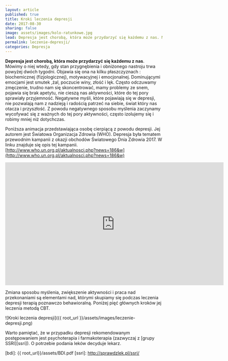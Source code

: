 ```yaml
---
layout: article
published: true
title: Kroki leczenia depresji
date: 2017-08-30
sharing: false
image: assets/images/kolo-ratunkowe.jpg
lead: Depresja jest chorobą, która może przydarzyć się każdemu z nas. Mówimy o niej wtedy, gdy stan przygnębienia i obniżonego nastroju trwa powyżej dwóch tygodni
permalink: leczenie-depresji/
categories: Depresja
---
```


**Depresja jest chorobą, która może przydarzyć się każdemu z nas**. Mówimy o niej wtedy, gdy stan przygnębienia i obniżonego
nastroju trwa powyżej dwóch tygodni. Objawia się ona na kilku płaszczyznach : biochemicznej (fizjologicznej), motywacyjnej
i emocjonalnej. Dominującymi emocjami jest smutek ,żal, poczucie winy, złość i lęk.  Często odczuwamy zmęczenie, trudno 
nam się skoncentrować, mamy problemy ze snem, pojawia się brak apetytu, nie cieszą nas aktywności, które do tej pory sprawiały 
przyjemność.  Negatywne myśli, które pojawiają się w depresji, nie pozwalają nam z nadzieją i radością patrzeć na siebie, 
świat który nas otacza i przyszłość.  Z powodu negatywnego sposobu myślenia zaczynamy wycofywać się z ważnych do tej pory 
aktywności, często izolujemy się i robimy mniej niż dotychczas. 

Poniższa animacja przedstawiająca osobę cierpiącą z powodu depresji. Jej autorem jest Światowa Organizacja Zdrowia (WHO). 
Depresja była tematem przewodnim kampanii z okazji obchodów Światowego Dnia Zdrowia 2017. W linku znajduje się opis
tej kampanii. [http://www.who.un.org.pl/aktualnosci.php?news=186&w](http://www.who.un.org.pl/aktualnosci.php?news=186&w)

<iframe width="700" height="395" src="https://www.youtube-nocookie.com/embed/d6_8eLGW9hg?rel=0" frameborder="0" allowfullscreen></iframe>

Zmiana sposobu myślenia, zwiększenie aktywności i praca nad przekonaniami  są elementami nad, którymi skupiamy się podczas 
leczenia depresji terapią poznawczo behawioralną. Poniżej pięć głównych kroków jej leczenia metodą CBT.

![Kroki leczenia depresji]({{ root_url }}/assets/images/leczenie-depresji.png)

Warto pamiętać, że w przypadku depresji rekomendowanym postępowaniem jest psychoterapia
i farmakoterapia (zazwyczaj z [grupy SSRI][ssri]). O potrzebie podania leków decyduje lekarz. 

[bdi]: {{ root_url}}/assets/BDI.pdf
[ssri]: http://sprawdzlek.pl/ssri/
